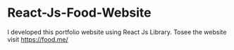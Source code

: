 # React-Js-Food-Website
I developed this portfolio website using React Js Library. Tosee the website visit https://food.me/

